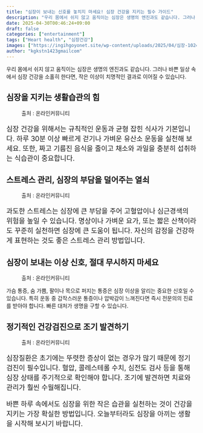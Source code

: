```yaml
---
title: "심장이 보내는 신호를 놓치지 마세요! 심장 건강을 지키는 필수 가이드"
description: "우리 몸에서 쉬지 않고 움직이는 심장은 생명의 엔진과도 같습니다. 그러나 바쁜 일상 속에서 심장 건강을 소홀히 한다면, 작은 이상이 치명적인 결과로 이어질 수 있습니다."
date: 2025-04-30T00:46:24+09:00
draft: false
categories: ["entertainment"]
tags: ["Heart health", "심장건강"]
images: ["https://ingihgoyonet.site/wp-content/uploads/2025/04/심장-1024x683.jpg", "https://ingihgoyonet.site/wp-content/uploads/2025/04/걷기-2-1024x682.jpg", "https://ingihgoyonet.site/wp-content/uploads/2025/04/심장통증-1024x683.jpg", "https://ingihgoyonet.site/wp-content/uploads/2025/04/건강검진-3-1024x683.jpg"]
author: "kgkstn1423gmailcom"
---
```


<p>우리 몸에서 쉬지 않고 움직이는 심장은 생명의 엔진과도 같습니다. 그러나 바쁜 일상 속에서 심장 건강을 소홀히 한다면, 작은 이상이 치명적인 결과로 이어질 수 있습니다.</p> <h2 >심장을 지키는 생활습관의 힘</h2> <figure ><img src="https://ingihgoyonet.site/wp-content/uploads/2025/04/심장-1024x683.jpg" alt="" style="aspect-ratio:16/9;object-fit:cover"/><figcaption >출처 : 온라인커뮤니티</figcaption></figure> <p style="font-size:18px">심장 건강을 위해서는 규칙적인 운동과 균형 잡힌 식사가 기본입니다. 하루 30분 이상 빠르게 걷기나 가벼운 유산소 운동을 실천해 보세요. 또한, 짜고 기름진 음식을 줄이고 채소와 과일을 충분히 섭취하는 식습관이 중요합니다.</p> <h2 >스트레스 관리, 심장의 부담을 덜어주는 열쇠</h2> <figure ><img src="https://ingihgoyonet.site/wp-content/uploads/2025/04/걷기-2-1024x682.jpg" alt="" style="aspect-ratio:16/9;object-fit:cover"/><figcaption >출처 : 온라인커뮤니티</figcaption></figure> <p style="font-size:18px">과도한 스트레스는 심장에 큰 부담을 주어 고혈압이나 심근경색의 위험을 높일 수 있습니다. 명상이나 가벼운 요가, 또는 짧은 산책이라도 꾸준히 실천하면 심장에 큰 도움이 됩니다. 자신의 감정을 건강하게 표현하는 것도 좋은 스트레스 관리 방법입니다.</p> <h2 >심장이 보내는 이상 신호, 절대 무시하지 마세요</h2> <figure ><img src="https://ingihgoyonet.site/wp-content/uploads/2025/04/심장통증-1024x683.jpg" alt="" style="aspect-ratio:16/9;object-fit:cover"/><figcaption >출처 : 온라인커뮤니티</figcaption></figure> <p>가슴 통증, 숨 가쁨, 팔이나 목으로 퍼지는 통증은 심장 이상을 알리는 중요한 신호일 수 있습니다. 특히 운동 중 갑작스러운 통증이나 압박감이 느껴진다면 즉시 전문의의 진료를 받아야 합니다. 빠른 대처가 생명을 구할 수 있습니다.</p> <h2 >정기적인 건강검진으로 조기 발견하기</h2> <figure ><img src="https://ingihgoyonet.site/wp-content/uploads/2025/04/건강검진-3-1024x683.jpg" alt="" style="aspect-ratio:16/9;object-fit:cover"/><figcaption >출처 : 온라인커뮤니티</figcaption></figure> <p style="font-size:18px">심장질환은 초기에는 뚜렷한 증상이 없는 경우가 많기 때문에 정기 검진이 필수입니다. 혈압, 콜레스테롤 수치, 심전도 검사 등을 통해 심장 상태를 주기적으로 확인해야 합니다. 조기에 발견하면 치료와 관리가 훨씬 수월해집니다.</p> <p style="font-size:18px">바쁜 하루 속에서도 심장을 위한 작은 습관을 실천하는 것이 건강을 지키는 가장 확실한 방법입니다. 오늘부터라도 심장을 아끼는 생활을 시작해 보시기 바랍니다.</p>